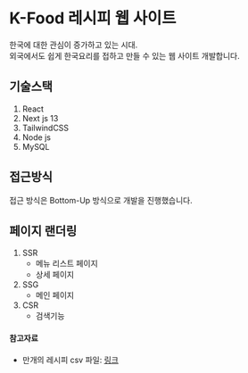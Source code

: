 # K-Food 레시피 웹 사이트
한국에 대한 관심이 증가하고 있는 시대.  
외국에서도 쉽게 한국요리를 접하고 만들 수 있는 웹 사이트 개발합니다.  

## 기술스택
1. React
2. Next js 13
3. TailwindCSS
4. Node js
5. MySQL

## 접근방식
접근 방식은 Bottom-Up 방식으로 개발을 진행했습니다.

## 페이지 랜더링
1. SSR
    - 메뉴 리스트 페이지
    - 상세 페이지
2. SSG
    - 메인 페이지
3. CSR
    - 검색기능

#### 참고자료
- 만개의 레시피 csv 파일: [링크](https://kadx.co.kr/opmk/frn/pmumkproductDetail/PMU_b72356bd-458a-4734-ba2e-f21de4167b0a/5)
